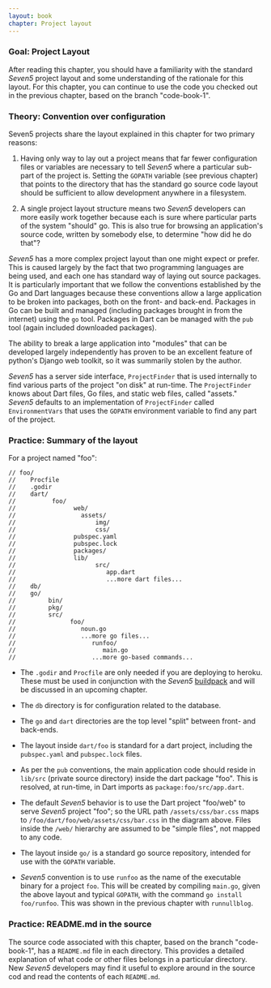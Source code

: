 ```yaml
--- 
layout: book
chapter: Project layout
---
```


### Goal: Project Layout
After reading this chapter, you should have a familiarity with the standard _Seven5_ project layout and some understanding of the rationale for this layout. For this chapter, you can continue to use the code you checked out in the previous chapter, based on the branch "code-book-1". 

### Theory: Convention over configuration

Seven5 projects share the layout explained in this chapter for two primary reasons:

1. Having only way to lay out a project means that far fewer configuration files or variables are necessary to tell _Seven5_ where a particular sub-part of the project is.  Setting the `GOPATH` variable (see previous chapter) that points to the directory that has the standard go source code layout should be sufficient to allow development anywhere in a filesystem.

2. A single project layout structure means two _Seven5_ developers can more easily work together because each is sure where particular parts of the system "should" go.  This is also true for browsing an application's source code, written by somebody else, to determine "how did he do that"?

_Seven5_ has a more complex project layout than one might expect or prefer. This is caused largely by the fact that two programming languages are being used, and each one has standard way of laying out source packages.  It is particularly important that we follow the conventions established by the Go and Dart languages because these conventions allow a large application to be broken into packages, both on the front- and back-end.  Packages in Go can be built and managed (including packages brought in from the internet) using the `go` tool.  Packages in Dart can be managed with the `pub` tool (again included downloaded packages).

The ability to break a large application into "modules" that can be developed largely independently has proven to be an excellent feature of python's Django web toolkit, so it was summarily stolen by the author.

 _Seven5_ has a server side interface, `ProjectFinder` that is used internally to find various parts of the project "on disk" at run-time.  The `ProjectFinder` knows about Dart files, Go files, and static web files, called "assets."  _Seven5_ defaults to an implementation of `ProjectFinder` called `EnvironmentVars` that uses the `GOPATH` environment variable to find any part of the project.

### Practice: Summary of the layout

For a project named "foo":

```
// foo/
//    Procfile
//    .godir
//    dart/
//          foo/
//                web/
//                  assets/
//                      img/
//                      css/
//                pubspec.yaml
//                pubspec.lock
//                packages/
//                lib/
//                      src/
//                         app.dart
//                         ...more dart files...
//    db/
//    go/
//         bin/
//         pkg/
//         src/
//               foo/
//                  noun.go
//                  ...more go files...
//                     runfoo/
//                        main.go
//                     ...more go-based commands...
```

* The `.godir` and `Procfile` are only needed if you are deploying to heroku.  These must be used in conjunction with the _Seven5_ [buildpack](https://github.com/seven5/heroku-buildpack-go) and will be discussed in an upcoming chapter.

* The `db` directory is for configuration related to the database.

* The `go` and `dart` directories are the top level "split" between front- and back-ends.

* The layout inside `dart/foo` is standard for a dart project, including the `pubspec.yaml` and `pubspec.lock` files.

* As per the `pub` conventions, the main application code should reside in `lib/src` (private source directory) inside the dart package "foo".  This is resolved, at run-time, in Dart imports as `package:foo/src/app.dart`.  

* The default _Seven5_ behavior is to use the Dart project "foo/web" to serve _Seven5_ project "foo"; so the URL path `/assets/css/bar.css` maps to `/foo/dart/foo/web/assets/css/bar.css` in the diagram above.  Files inside the `/web/` hierarchy are assumed to be "simple files", not mapped to any code.

* The layout inside `go/` is a standard go source repository, intended for use with the `GOPATH` variable.

* _Seven5_ convention is to use `runfoo` as the name of the executable binary for a project `foo`.  This will be created by compiling `main.go`, given the above layout and typical `GOPATH`, with the command `go install foo/runfoo`.  This was shown in the previous chapter with `runnullblog`.

### Practice: README.md in the source

The source code associated with this chapter, based on the branch "code-book-1", has a `README.md` file in each directory.  This provides a detailed explanation of what code or other files belongs in a particular directory.  New _Seven5_ developers may find it useful to explore around in the source cod and read the contents of each `README.md`.
